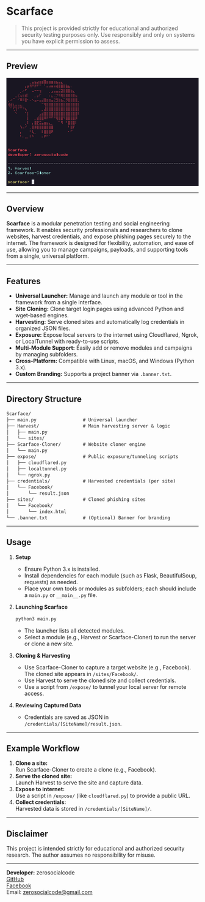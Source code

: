 # Scarface

> This project is provided strictly for educational and authorized security testing purposes only. Use responsibly and only on systems you have explicit permission to assess.

---

## Preview

![Scarface Preview](https://raw.githubusercontent.com/zerosocialcode/Scarface/refs/heads/main/.prvw.png)

---

## Overview

**Scarface** is a modular penetration testing and social engineering framework. It enables security professionals and researchers to clone websites, harvest credentials, and expose phishing pages securely to the internet. The framework is designed for flexibility, automation, and ease of use, allowing you to manage campaigns, payloads, and supporting tools from a single, universal platform.

---

## Features

- **Universal Launcher:** Manage and launch any module or tool in the framework from a single interface.
- **Site Cloning:** Clone target login pages using advanced Python and wget-based engines.
- **Harvesting:** Serve cloned sites and automatically log credentials in organized JSON files.
- **Exposure:** Expose local servers to the internet using Cloudflared, Ngrok, or LocalTunnel with ready-to-use scripts.
- **Multi-Module Support:** Easily add or remove modules and campaigns by managing subfolders.
- **Cross-Platform:** Compatible with Linux, macOS, and Windows (Python 3.x).
- **Custom Branding:** Supports a project banner via `.banner.txt`.

---

## Directory Structure

```
Scarface/
├── main.py                 # Universal launcher
├── Harvest/                # Main harvesting server & logic
│   ├── main.py
│   └── sites/
├── Scarface-Cloner/        # Website cloner engine
│   └── main.py
├── expose/                 # Public exposure/tunneling scripts
│   ├── cloudflared.py
│   ├── localtunnel.py
│   └── ngrok.py
├── credentials/            # Harvested credentials (per site)
│   └── Facebook/
│       └── result.json
├── sites/                  # Cloned phishing sites
│   └── Facebook/
│       └── index.html
└── .banner.txt             # (Optional) Banner for branding
```

---

## Usage

1. **Setup**
    - Ensure Python 3.x is installed.
    - Install dependencies for each module (such as Flask, BeautifulSoup, requests) as needed.
    - Place your own tools or modules as subfolders; each should include a `main.py` or `__main__.py` file.

2. **Launching Scarface**
    ```bash
    python3 main.py
    ```
    - The launcher lists all detected modules.
    - Select a module (e.g., Harvest or Scarface-Cloner) to run the server or clone a new site.

3. **Cloning & Harvesting**
    - Use Scarface-Cloner to capture a target website (e.g., Facebook). The cloned site appears in `/sites/Facebook/`.
    - Use Harvest to serve the cloned site and collect credentials.
    - Use a script from `/expose/` to tunnel your local server for remote access.

4. **Reviewing Captured Data**
    - Credentials are saved as JSON in `/credentials/[SiteName]/result.json`.

---

## Example Workflow

1. **Clone a site:**  
   Run Scarface-Cloner to create a clone (e.g., Facebook).
2. **Serve the cloned site:**  
   Launch Harvest to serve the site and capture data.
3. **Expose to internet:**  
   Use a script in `/expose/` (like `cloudflared.py`) to provide a public URL.
4. **Collect credentials:**  
   Harvested data is stored in `/credentials/[SiteName]/`.

---

## Disclaimer

This project is intended strictly for educational and authorized security research. The author assumes no responsibility for misuse.

---

**Developer:** zerosocialcode  
[GitHub](https://github.com/zerosocialcode)  
[Facebook](https://facebook.com/zerosocialcode)  
Email: zerosocialcode@gmail.com

```
